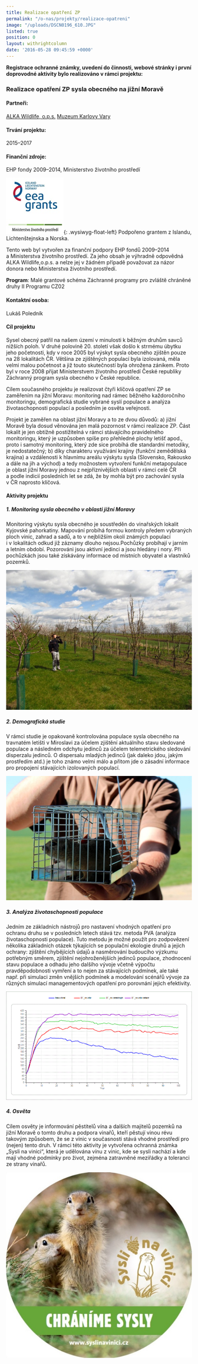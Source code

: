 ```yaml
---
title: Realizace opatření ZP
permalink: "/o-nas/projekty/realizace-opatreni"
image: "/uploads/DSCN0196_610.JPG"
listed: true
position: 0
layout: withrightcolumn
date: '2016-05-28 09:45:59 +0000'
---
```

**Registrace ochranné známky, uvedení do činnosti, webové stránky
i první doprovodné aktivity bylo realizováno v rámci projektu:**

### **Realizace opatření ZP sysla obecného na jižní Moravě**

#### Partneři:

[ALKA Wildlife, o.p.s.][1]
[Muzeum Karlovy Vary][2]

#### Trvání projektu:

2015–2017

#### Finanční zdroje:

EHP fondy 2009–2014, Ministerstvo životního prostředí

![](/uploads/loga_mgs_stojato_mm.jpg){: .wysiwyg-float-left} Podpořeno
grantem z Islandu, Lichtenštejnska a Norska.

Tento web byl vytvořen za finanční podpory EHP fondů 2009–2014
a Ministerstva životního prostředí. Za jeho obsah je výhradně odpovědná
ALKA Wildlife,o.p.s. a nelze jej v žádném případě považovat za názor
donora nebo Ministerstva životního prostředí.

<div class="clearfix"></div>

**Program**: Malé grantové schéma Záchranné programy pro zvláště
chráněné druhy II Programu CZ02

#### Kontaktní osoba:

Lukáš Poledník

#### **Cíl projektu**

Sysel obecný patřil na našem území v minulosti k běžným druhům savců
nižších poloh. V druhé polovině 20. století však došlo k strmému úbytku
jeho početnosti, kdy v roce 2005 byl výskyt sysla obecného zjištěn pouze
na 28 lokalitách ČR. Většina ze zjištěných populací byla izolovaná, měla
velmi malou početnost a již touto skutečností byla ohrožena zánikem.
Proto byl v roce 2008 přijat Ministerstvem životního prostředí České
republiky Záchranný program sysla obecného v České republice.

Cílem současného projektu je realizovat čtyři klíčová opatření ZP se
zaměřením na jižní Moravu: monitoring nad rámec běžného každoročního
monitoringu, demografická studie vybrané syslí populace a analýza
životaschopnosti populací a posledním je osvěta veřejnosti.

Projekt je zaměřen na oblast jižní Moravy a to ze dvou důvodů: a) jižní
Moravě byla dosud věnována jen malá pozornost v rámci realizace ZP. Část
lokalit je jen obtížně postižitelná v rámci stávajícího pravidelného
monitoringu, který je uzpůsoben spíše pro přehledné plochy letišť apod.,
proto i samotný monitoring, který zde sice probíhá dle standardní
metodiky, je nedostatečný; b) díky charakteru využívání krajiny (funkční
zemědělská krajina) a vzdálenosti k hlavnímu areálu výskytu sysla
(Slovensko, Rakousko a dále na jih a východ) a tedy možnostem vytvoření
funkční metapopulace je oblast jižní Moravy jednou z nejpříznivějších
oblastí v rámci celé ČR a podle indicií posledních let se zdá, že by
mohla být pro zachování sysla v ČR naprosto klíčová.

#### **Aktivity projektu**

##### 1. Monitoring sysla obecného v oblasti jižní Moravy

Monitoring výskytu sysla obecného je soustředěn do vinařských lokalit
Kyjovské pahorkatiny. Mapování probíhá formou kontroly předem vybraných
ploch vinic, zahrad a sadů, a to v nejbližším okolí známých populací
i v lokalitách odkud již záznamy dlouho nejsou.Pochůzky probíhají
v jarním a letním období. Pozorováni jsou aktivní jedinci a jsou hledány
i nory.  Při pochůzkách jsou také získávány informace od místních
obyvatel a vlastníků pozemků.

![](/uploads/IMG_0504_610.JPG)

##### 2. Demografická studie

V rámci studie je opakovaně kontrolována populace sysla obecného na
travnatém letišti v Miroslavi za účelem zjištění aktuálního stavu
sledované populace a následném odchytu jedinců za účelem telemetrického
sledování disperzalu jedinců. O dispersalu mladých jedinců (jak daleko
jdou, jakým prostředím atd.) je toho známo velmi málo a přitom jde
o zásadní informace pro propojení stávajících izolovaných populací.

![](/uploads/sysel_chycen_610.jpg)

##### 3. Analýza životaschopnosti populace

Jedním ze základních nástrojů pro nastavení vhodných opatření pro
ochranu druhu se v posledních letech stává tzv. metoda PVA (analýza
životaschopnosti populace). Tuto metodu je možné použít pro zodpovězení
několika základních otázek týkajících se populační ekologie druhů
a jejich ochrany: zjištění chybějících údajů a nasměrování budoucího
výzkumu potřebným směrem, zjištění nejohroženějších jedinců populace,
zhodnocení stavu populace a odhadu jeho dalšího vývoje včetně výpočtu
pravděpodobnosti vymření a to nejen za stávajících podmínek, ale také
např. při simulaci změn vnějších podmínek a modelování scénářů vývoje za
různých simulací managementových opatření pro porovnání jejich
efektivity.

![](/uploads/sysel_2016_basic_srovnani.jpg)

##### 4. Osvěta

Cílem osvěty je informování pěstitelů vína a dalších majitelů pozemků na
jižní Moravě o tomto druhu a podpora vinařů, kteří pěstují vinou révu
takovým způsobem, že se z vinic v současnosti stává vhodné prostředí pro
(nejen) tento druh. V rámci této aktivity je vytvořena ochranná známka
„Sysli na vinici“, která je udělována vínu z vinic, kde se sysli nachází
a kde mají vhodné podmínky pro život, zejména zatravněné meziřádky
a toleranci ze strany vinařů.

![](/uploads/samolepka_Syslinavinici.jpg)


[1]: http://www.alkawildlife.eu
[2]: http://kvmuz.cz
